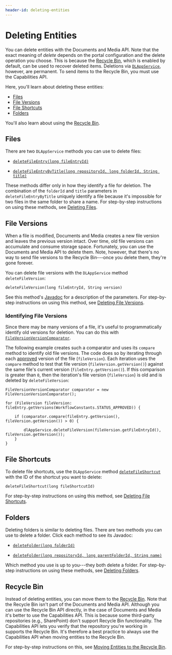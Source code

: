 ```yaml
---
header-id: deleting-entities
---
```


# Deleting Entities

You can delete entities with the Documents and Media API. Note that the exact 
meaning of *delete* depends on the portal configuration and the delete operation 
you choose. This is because the 
[Recycle Bin](/discover/portal/-/knowledge_base/7-2/restoring-deleted-assets), 
which is enabled by default, can be used to recover deleted items. Deletions via 
[`DLAppService`](@platform-ref@/7.2-latest/javadocs/portal-kernel/com/liferay/document/library/kernel/service/DLAppService.html),
however, are permanent. To send items to the Recycle Bin, you must use the
Capabilities API. 

Here, you'll learn about deleting these entities: 

-   [Files](#files)
-   [File Versions](#file-versions)
-   [File Shortcuts](#file-shortcuts)
-   [Folders](#folders)

You'll also learn about using the 
[Recycle Bin](#recycle-bin). 

## Files

There are two `DLAppService` methods you can use to delete files: 

-   [`deleteFileEntry(long fileEntryId)`](@platform-ref@/7.2-latest/javadocs/portal-kernel/com/liferay/document/library/kernel/service/DLAppService.html#deleteFileEntry-long-)

-   [`deleteFileEntryByTitle(long repositoryId, long folderId, String title)`](@platform-ref@/7.2-latest/javadocs/portal-kernel/com/liferay/document/library/kernel/service/DLAppService.html#deleteFileEntryByTitle-long-long-java.lang.String-)

These methods differ only in how they identify a file for deletion. The 
combination of the `folderId` and `title` parameters in `deleteFileEntryByTitle` 
uniquely identify a file because it's impossible for two files in the same 
folder to share a name. For step-by-step instructions on using these methods, 
see 
[Deleting Files](/developer/frameworks/-/knowledge_base/7-2/deleting-files). 

## File Versions

When a file is modified, Documents and Media creates a new file version and 
leaves the previous version intact. Over time, old file versions can accumulate 
and consume storage space. Fortunately, you can use the Documents and Media API 
to delete them. Note, however, that there's no way to send file versions to the 
Recycle Bin---once you delete them, they're gone forever. 

You can delete file versions with the `DLAppService` method `deleteFileVersion`: 

    deleteFileVersion(long fileEntryId, String version)

See this method's 
[Javadoc](@platform-ref@/7.2-latest/javadocs/portal-kernel/com/liferay/document/library/kernel/service/DLAppService.html#deleteFileVersion-long-java.lang.String-) 
for a description of the parameters. For step-by-step instructions on using this 
method, see 
[Deleting File Versions](/developer/frameworks/-/knowledge_base/7-2/deleting-file-versions). 

### Identifying File Versions

Since there may be many versions of a file, it's useful to programmatically 
identify old versions for deletion. You can do this with 
[`FileVersionVersionComparator`](@platform-ref@/7.2-latest/javadocs/portal-kernel/com/liferay/document/library/kernel/util/comparator/FileVersionVersionComparator.html). 

The following example creates such a comparator and uses its `compare` method to 
identify old file versions. The code does so by iterating through each 
[approved](/discover/portal/-/knowledge_base/7-2/workflow) 
version of the file (`fileVersion`). Each iteration uses the `compare` method to 
test that file version (`fileVersion.getVersion()`) against the same file's 
current version (`fileEntry.getVersion()`). If this comparison is greater than 
`0`, then the iteration's file version (`fileVersion`) is old and is deleted by 
`deleteFileVersion`: 

    FileVersionVersionComparator comparator = new FileVersionVersionComparator();

    for (FileVersion fileVersion: fileEntry.getVersions(WorkflowConstants.STATUS_APPROVED)) {

        if (comparator.compare(fileEntry.getVersion(), fileVersion.getVersion()) > 0) {

            dlAppService.deleteFileVersion(fileVersion.getFileEntryId(), fileVersion.getVersion());
        }
    }

## File Shortcuts

To delete file shortcuts, use the `DLAppService` method 
[`deleteFileShortcut`](@platform-ref@/7.2-latest/javadocs/portal-kernel/com/liferay/document/library/kernel/service/DLAppService.html#deleteFileShortcut-long-) 
with the ID of the shortcut you want to delete: 

    deleteFileShortcut(long fileShortcutId)

For step-by-step instructions on using this method, see 
[Deleting File Shortcuts](/developer/frameworks/-/knowledge_base/7-2/deleting-file-shortcuts). 

## Folders

Deleting folders is similar to deleting files. There are two methods you can use 
to delete a folder. Click each method to see its Javadoc: 

-   [`deleteFolder(long folderId)`](@platform-ref@/7.2-latest/javadocs/portal-kernel/com/liferay/document/library/kernel/service/DLAppService.html#deleteFolder-long-) 

-   [`deleteFolder(long repositoryId, long parentFolderId, String name)`](@platform-ref@/7.2-latest/javadocs/portal-kernel/com/liferay/document/library/kernel/service/DLAppService.html#deleteFolder-long-long-java.lang.String-) 

Which method you use is up to you---they both delete a folder. For step-by-step 
instructions on using these methods, see 
[Deleting Folders](/developer/frameworks/-/knowledge_base/7-2/deleting-folders). 

## Recycle Bin

Instead of deleting entities, you can move them to the 
[Recycle Bin](/discover/portal/-/knowledge_base/7-2/restoring-deleted-assets). 
Note that the Recycle Bin isn't part of the Documents and Media API. Although 
you can use the Recycle Bin API directly, in the case of Documents and Media 
it's better to use the Capabilities API. This is because some third-party 
repositories (e.g., SharePoint) don't support Recycle Bin functionality. The 
Capabilities API lets you verify that the repository you're working in supports 
the Recycle Bin. It's therefore a best practice to always use the Capabilities 
API when moving entities to the Recycle Bin. 

For step-by-step instructions on this, see 
[Moving Entities to the Recycle Bin](/developer/frameworks/-/knowledge_base/7-2/moving-entities-to-the-recycle-bin). 
